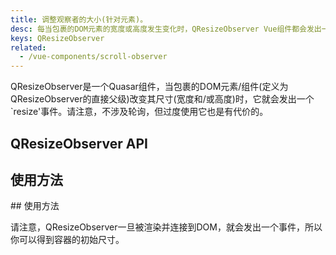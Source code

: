 ```yaml
---
title: 调整观察者的大小(针对元素)。
desc: 每当包裹的DOM元素的宽度或高度发生变化时，QResizeObserver Vue组件都会发出一个 "调整大小 "事件。
keys: QResizeObserver
related:
  - /vue-components/scroll-observer
---
```

QResizeObserver是一个Quasar组件，当包裹的DOM元素/组件(定义为QResizeObserver的直接父级)改变其尺寸(宽度和/或高度)时，它就会发出一个`resize'事件。请注意，不涉及轮询，但过度使用它也是有代价的。


## QResizeObserver API

<doc-api file="QResizeObserver" />

## 使用方法

<doc-example title="基本" file="QResizeObserver/Basic" /> ## 使用方法

请注意，QResizeObserver一旦被渲染并连接到DOM，就会发出一个事件，所以你可以得到容器的初始尺寸。
